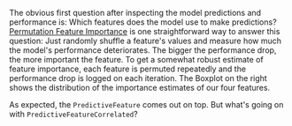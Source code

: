 The obvious first question after inspecting the model predictions and performance is: Which features does the model use to make predictions? [Permutation Feature Importance](https://christophm.github.io/interpretable-ml-book/feature-importance.html) is one straightforward way to answer this question: Just randomly shuffle a feature's values and measure how much the model's performance deteriorates. The bigger the performance drop, the more important the feature. To get a somewhat robust estimate of feature importance, each feature is permuted repeatedly and the performance drop is logged on each iteration. The Boxplot on the right shows the distribution of the importance estimates of our four features.

As expected, the `PredictiveFeature` comes out on top. But what's going on with `PredictiveFeatureCorrelated`?
